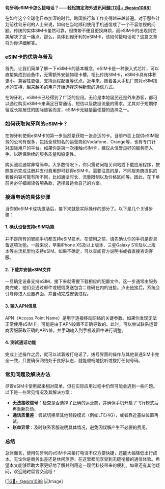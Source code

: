 **匈牙利eSIM卡怎么接电话？——轻松搞定海外通讯问题[[TG💪+ @esim1088](https://t.me/s/esim1088)]**

在如今这个全球化日益加深的时代，跨国旅行和工作变得越来越普遍。对于那些计划前往匈牙利的人士来说，如何在当地顺利使用手机通信成了一个不容忽视的问题。传统的实体SIM卡虽然可靠，但携带不便且更换麻烦，而eSIM卡的出现则完美解决了这一痛点。那么，具体到匈牙利的eSIM卡，该如何接电话呢？这篇文章将为你详细解答。

### eSIM卡的优势与普及

首先，让我们简单了解一下eSIM卡的基本概念。eSIM卡是一种嵌入式芯片，可以直接集成到设备中，无需额外安装物理卡槽。相比传统SIM卡，eSIM卡具有体积更小、兼容性更强、支持远程配置等优点。近年来，随着各大手机厂商对eSIM技术的支持，越来越多的用户开始选择这种新型的通信方式。

在匈牙利，eSIM卡已经得到了广泛的应用。无论是本地居民还是外来游客，都可以通过购买eSIM卡来满足日常通话、短信以及数据流量的需求。尤其对于短期停留或长期居住的国际旅客而言，eSIM卡无疑是最便捷的选择之一。

### 如何获取匈牙利的eSIM卡？

在匈牙利使用eSIM卡的第一步当然是获取一张合适的卡。目前市面上提供eSIM服务的公司有很多，包括全球知名的运营商如Vodafone、Orange等，也有专门针对国际用户的平台。如果你是第一次接触eSIM卡，建议从信誉良好的服务商入手，以确保后续的服务质量和稳定性。

购买流程通常非常简单。大多数情况下，你只需访问相关网站或下载应用程序，按照提示完成注册并支付费用即可获得eSIM卡。需要注意的是，不同服务商提供的套餐内容可能有所不同，比如通话时长、流量限制以及价格区间等。因此，在下单前务必仔细阅读各项条款，选择最适合自己的方案。

### 接通电话的具体步骤

当你的eSIM卡成功激活后，接下来就是实际操作的部分了。以下是几个关键步骤：

#### 1. 确认设备支持eSIM功能
并不是所有的智能手机都支持eSIM技术。在使用之前，请先确认你的手机是否具备这项功能。一般来说，苹果iPhone XS及以上版本、三星Galaxy S10及以上版本等主流机型均支持eSIM。如果不确定，可以查阅官方说明书或者直接咨询客服。

#### 2. 下载并安装eSIM文件
一旦确定设备支持eSIM，接下来就需要下载相应的配置文件。这一步通常由服务商完成，他们会通过邮件或短信发送包含二维码在内的链接。点击链接后，系统会引导你进入设置界面，并自动完成安装过程。

#### 3. 输入APN信息
APN（Access Point Name）是用于连接移动网络的关键参数。如果你发现无法正常使用eSIM卡，可能是由于APN设置不正确导致的。此时，可以尝试联系运营商客服获取正确的APN值，并手动输入到手机设置中进行调整。

#### 4. 测试通话功能
完成上述操作之后，就可以试着拨打电话了。拨号界面的操作与其他普通SIM卡完全一致，只要确保网络处于良好状态，就能顺畅地接听或拨打任何号码。

### 常见问题及解决办法

尽管eSIM卡使用起来相对简单，但在实际应用过程中仍然可能会遇到一些问题。以下是一些常见情况及其解决方案：

- **无法接收信号**：检查是否选择了正确的运营商，并确保手机开启了飞行模式后再重新启动。
- **通话质量差**：尝试切换至其他频段模式（例如LTE/4G），或者靠近基站位置再试。
- **账单异常**：及时联系客服说明具体情况，避免因误解产生不必要的费用。

### 总结

总体而言，使用匈牙利的eSIM卡来接打电话不仅方便快捷，还能大幅降低出行成本。无论你是商务出差还是休闲旅游，在这里都能享受到无缝衔接的通信体验。希望本文能够帮助大家更好地了解并利用这一现代科技带来的便利。如果还有其他疑问，欢迎随时留言交流哦！

[[TG💪+ @esim1088](https://t.me/s/esim1088) ![Image](https://i.postimg.cc/4NQfJmqS/Snipaste-2025-05-13-00-14-12.png)]